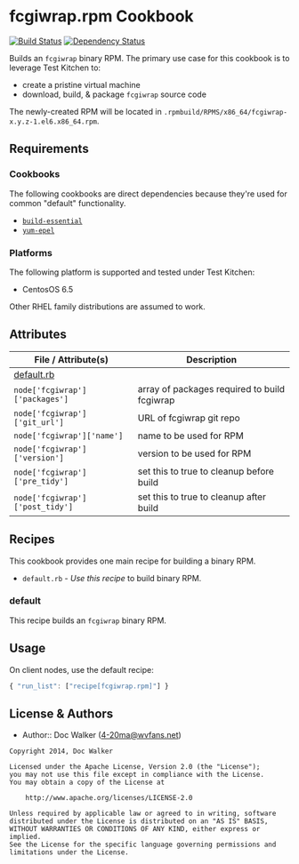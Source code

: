 fcgiwrap.rpm Cookbook
=====================
[![Build Status](https://travis-ci.org/4-20ma/cookbook-fcgiwrap.rpm.png?branch=master)](https://travis-ci.org/4-20ma/cookbook-fcgiwrap.rpm)
[![Dependency Status](https://gemnasium.com/4-20ma/cookbook-fcgiwrap.rpm.png)](https://gemnasium.com/4-20ma/cookbook-fcgiwrap.rpm)

Builds an `fcgiwrap` binary RPM. The primary use case for this cookbook is to leverage Test Kitchen to:

- create a pristine virtual machine
- download, build, & package `fcgiwrap` source code

The newly-created RPM will be located in `.rpmbuild/RPMS/x86_64/fcgiwrap-x.y.z-1.el6.x86_64.rpm`.


Requirements
------------
### Cookbooks
The following cookbooks are direct dependencies because they're used for common "default" functionality.

- [`build-essential`](https://github.com/opscode-cookbooks/build-essential)
- [`yum-epel`](https://github.com/opscode-cookbooks/yum-epel)

### Platforms
The following platform is supported and tested under Test Kitchen:

- CentosOS 6.5

Other RHEL family distributions are assumed to work.


Attributes
----------

File / Attribute(s)                 | Description
------------------------------------|------------
[default.rb](attributes/default.rb) |
`node['fcgiwrap']['packages']`      | array of packages required to build fcgiwrap
`node['fcgiwrap']['git_url']`       | URL of fcgiwrap git repo
`node['fcgiwrap']['name']`          | name to be used for RPM
`node['fcgiwrap']['version']`       | version to be used for RPM
`node['fcgiwrap']['pre_tidy']`      | set this to true to cleanup before build
`node['fcgiwrap']['post_tidy']`     | set this to true to cleanup after build


Recipes
-------
This cookbook provides one main recipe for building a binary RPM.

- `default.rb` - *Use this recipe* to build binary RPM.

### default
This recipe builds an `fcgiwrap` binary RPM.


Usage
-----
On client nodes, use the default recipe:

````javascript
{ "run_list": ["recipe[fcgiwrap.rpm]"] }
````


License & Authors
-----------------
- Author:: Doc Walker (<4-20ma@wvfans.net>)

````text
Copyright 2014, Doc Walker

Licensed under the Apache License, Version 2.0 (the "License");
you may not use this file except in compliance with the License.
You may obtain a copy of the License at

    http://www.apache.org/licenses/LICENSE-2.0

Unless required by applicable law or agreed to in writing, software
distributed under the License is distributed on an "AS IS" BASIS,
WITHOUT WARRANTIES OR CONDITIONS OF ANY KIND, either express or implied.
See the License for the specific language governing permissions and
limitations under the License.
````
